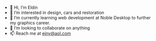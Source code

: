 - 👋 Hi, I’m Eldin
- 👀 I’m interested in design, cars and restoration
- 🌱 I’m currently learning web development at Noble Desktop to further my graphics career.
- 💞️ I’m looking to collaborate on anything
- 📫 Reach me at ejny@aol.com

<!---
eldinjohnston/eldinjohnston is a ✨ special ✨ repository because its `README.md` (this file) appears on your GitHub profile.
You can click the Preview link to take a look at your changes.
--->
